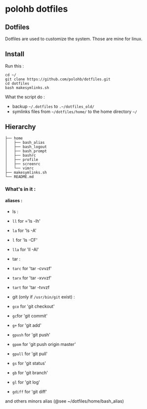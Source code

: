 # polohb dotfiles

## Dotfiles

Dotfiles are used to customize the system. Those are mine for linux.

## Install
Run this : 
```
cd ~/
git clone https://github.com/polohb/dotfiles.git
cd dotfiles
bash makesymlinks.sh 
```

What the script do :
 
 * backup `~/.dotfiles` to `.~/dotfiles_old/` 
 * symlinks files from `~/dotfiles/home/` to the home directory `~/`


## Hierarchy
<!-- generated with tree -->
```
├── home
│   ├── bash_alias
│   ├── bash_logout
│   ├── bash_prompt
│   ├── bashrc
│   ├── profile
│   ├── screenrc
│   └── vimrc
├── makesymlinks.sh
└── README.md
```

### What's in it : 

#### aliases :

* ls :
 * `ll` for ='ls -lh'
 * `la` for 'ls -A'
 * `l` for 'ls -CF'
 * `lla` for 'll -Al'

* tar : 
 * `tarc` for 'tar -cvvzf'
 * `tarx` for 'tar -xvvzf'
 * `tart` for 'tar -tvvzf

* git (only if `/usr/bin/git` exist) : 
 * `gco` for 'git checkout'
 * `gc`for 'git commit'
 * `g+` for 'git add'
 * `gpush` for 'git push'
 * `gpom` for 'git push origin master'
 * `gpull` for 'git pull'
 * `gs` for 'git status'
 * `gb` for 'git branch'
 * `gl` for 'git log'
 * `gdiff` for 'git diff'

and others minors alias (@see ~/dotfiles/home/bash_alias)
